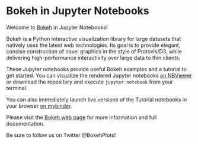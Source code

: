 Bokeh in Jupyter Notebooks
==========================

Welcome to [Bokeh](https://bokeh.pydata.org/) in Jupyter Notebooks!

Bokeh is a Python interactive visualization library for large datasets that
natively uses the latest web technologies. Its goal is to provide elegant,
concise construction of novel graphics in the style of Protovis/D3, while
delivering high-performance interactivity over large data to thin clients.

These Jupyter notebooks provide useful Bokeh examples and a tutorial to get
started. You can visualize the rendered Jupyter notebooks
[on NBViewer](http://nbviewer.ipython.org/github/bokeh/bokeh-notebooks) or
download the repository and execute `jupyter notebook` from your terminal.

You can also immediately launch live versions of the Tutorial notebooks in your browser [on mybinder](https://mybinder.org/v2/gh/bokeh/bokeh-notebooks/master?filepath=tutorial%2F00%20-%20Introduction%20and%20Setup.ipynb).

Please visit the [Bokeh web page](https://bokeh.pydata.org/en/latest) for
more information and full documentation.

Be sure to follow us on Twitter @BokehPlots!
